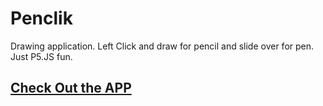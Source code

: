 # Penclik
Drawing application. Left Click and draw for pencil and slide over for pen.  Just P5.JS fun.
<h2><a href="https://editor.p5js.org/soumyabroto.banerjee@gmail.com/full/rk4XSoj-4"> Check Out the APP</a></h2>
